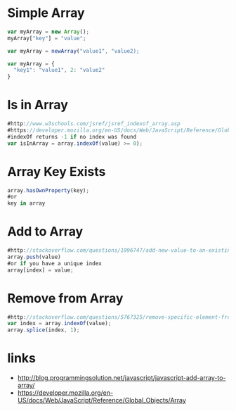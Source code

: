 # Simple Array

```javascript
var myArray = new Array();
myArray["key"] = "value";

var myArray = newArray("value1", "value2);

var myArray = {
  "key1": "value1", 2: "value2"
}
```

# Is in Array

```javascript
#http://www.w3schools.com/jsref/jsref_indexof_array.asp
#https://developer.mozilla.org/en-US/docs/Web/JavaScript/Reference/Global_Objects/Array/indexOf
#indexOf returns -1 if no index was found
var isInArray = array.indexOf(value) >= 0);
```

# Array Key Exists

```javascript
array.hasOwnProperty(key);
#or
key in array
```

# Add to Array

```javascript
#http://stackoverflow.com/questions/1996747/add-new-value-to-an-existing-array-in-javascript
array.push(value)
#or if you have a unique index
array[index] = value;
```

# Remove from Array

```javascript
#http://stackoverflow.com/questions/5767325/remove-specific-element-from-an-array
var index = array.indexOf(value);
array.splice(index, 1);
```

# links

* http://blog.programmingsolution.net/javascript/javascript-add-array-to-array/
* https://developer.mozilla.org/en-US/docs/Web/JavaScript/Reference/Global_Objects/Array
